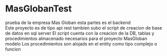 # MasGlobanTest
prueba de la empresa Mas Globan esta partes es el backend  
Este proyecto es  de tipo api rest tambien subo  el script de creacion de base de datos en sql server
El script cuenta con la creacion de la DB, tablas y procedimientos almacenado necesarios para el proyecto  MasGloban modelo
Los procedimientos son alojads en el entity como tipo complejo o funcion
